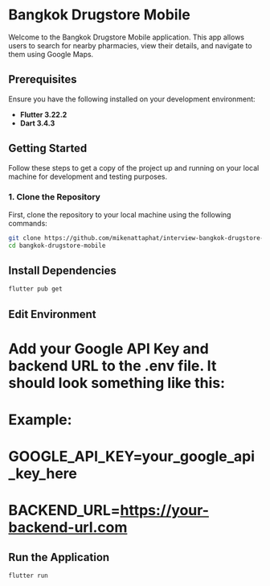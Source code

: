 # Bangkok Drugstore Mobile

Welcome to the Bangkok Drugstore Mobile application. This app allows users to search for nearby pharmacies, view their details, and navigate to them using Google Maps.

## Prerequisites

Ensure you have the following installed on your development environment:

- **Flutter 3.22.2**
- **Dart 3.4.3**

## Getting Started

Follow these steps to get a copy of the project up and running on your local machine for development and testing purposes.

### 1. Clone the Repository

First, clone the repository to your local machine using the following commands:

```bash
git clone https://github.com/mikenattaphat/interview-bangkok-drugstore-mobile.git
cd bangkok-drugstore-mobile
```

## Install Dependencies
```bash
flutter pub get
```
## Edit Environment
# Add your Google API Key and backend URL to the .env file. It should look something like this:
# Example:
# GOOGLE_API_KEY=your_google_api_key_here
# BACKEND_URL=https://your-backend-url.com


## Run the Application
```bash
flutter run
```
